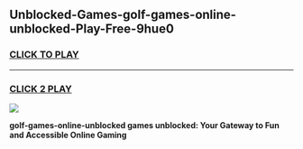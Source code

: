 
## Unblocked-Games-golf-games-online-unblocked-Play-Free-9hue0
<h3>
<a href="https://premium76.site?title=golf-games-online-unblocked&ref=17A">CLICK TO PLAY</a></h3>
<hr>

<h3>
<a href="https://premium76.site?title=golf-games-online-unblocked&ref=17A">CLICK 2 PLAY</a>
  
</h3>

<a href="https://premium76.site?title=golf-games-online-unblocked&ref=17A"><img src="https://clearcache.store/games.png"></a>


**golf-games-online-unblocked games unblocked: Your Gateway to Fun and Accessible Online Gaming**
